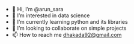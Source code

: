 - 👋 Hi, I’m @arun_sara
- 👀 I’m interested in data science
- 🌱 I’m currently learning python and its libraries
- 💞️ I’m looking to collaborate on simple projects
- 📫 How to reach me dhakada92@gmail.com

<!---
starter-asd/starter-asd is a ✨ special ✨ repository because its `README.md` (this file) appears on your GitHub profile.
You can click the Preview link to take a look at your changes.
--->

